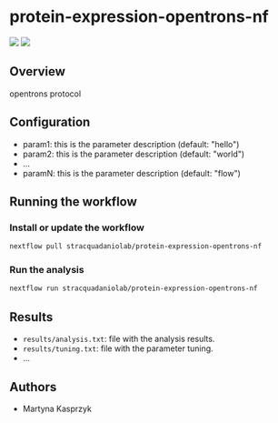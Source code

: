 # protein-expression-opentrons-nf

![](https://img.shields.io/badge/current_version-0.1.3-blue)
![](https://github.com/stracquadaniolab/protein-expression-opentrons-nf/workflows/build/badge.svg)
## Overview
opentrons protocol

## Configuration

- param1: this is the parameter description (default: "hello")
- param2: this is the parameter description (default: "world")
- ...
- paramN: this is the parameter description (default: "flow")

## Running the workflow

### Install or update the workflow

```bash
nextflow pull stracquadaniolab/protein-expression-opentrons-nf
```

### Run the analysis

```bash
nextflow run stracquadaniolab/protein-expression-opentrons-nf
```

## Results

- `results/analysis.txt`: file with the analysis results.
- `results/tuning.txt`: file with the parameter tuning.
- ...

## Authors

- Martyna Kasprzyk
